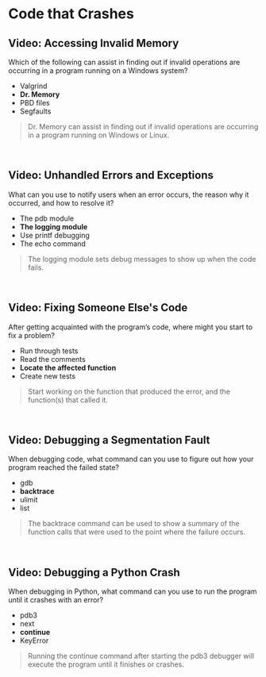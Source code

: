 # Code that Crashes

## Video: Accessing Invalid Memory

Which of the following can assist in finding out if invalid operations are occurring in a program running on a Windows system?

* Valgrind
* **Dr. Memory**
* PBD files
* Segfaults 

> Dr. Memory can assist in finding out if invalid operations are occurring in a program running on Windows or Linux.

<br>

## Video: Unhandled Errors and Exceptions

What can you use to notify users when an error occurs, the reason why it occurred, and how to resolve it?

* The pdb module
* **The logging module**
* Use printf debugging
* The echo command

> The logging module sets debug messages to show up when the code fails.

<br>

## Video: Fixing Someone Else's Code

After getting acquainted with the program’s code, where might you start to fix a problem?

* Run through tests
* Read the comments
* **Locate the affected function**
* Create new tests 

> Start working on the function that produced the error, and the function(s) that called it. 

<br>

## Video: Debugging a Segmentation Fault

When debugging code, what command can you use to figure out how your program reached the failed state?

* gdb
* **backtrace**
* ulimit
* list 

> The backtrace command can be used to show a summary of the function calls that were used to the point where the failure occurs. 

<br>

## Video: Debugging a Python Crash

When debugging in Python, what command can you use to run the program until it crashes with an error?

* pdb3
* next
* **continue**
* KeyError

> Running the continue command after starting the pdb3 debugger will execute the program until it finishes or crashes.